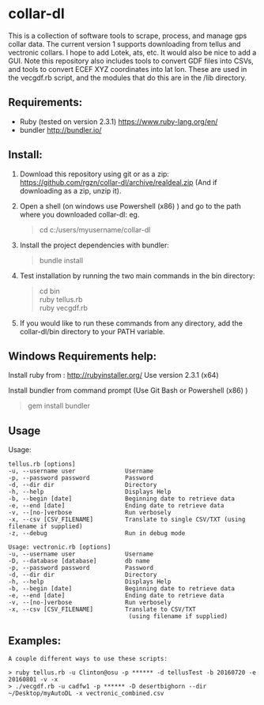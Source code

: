 # collar-dl

This is a collection of software tools to scrape, process, and manage gps collar data. 
The current version 1 supports downloading from tellus and vectronic collars. I hope to add Lotek, ats, etc.
It would also be nice to add a GUI. Note this repository also includes tools to convert GDF files into CSVs, and tools to convert
ECEF XYZ coordinates into lat lon. These are used in the vecgdf.rb script, and the modules that do this are in the /lib directory. 

## Requirements:

- Ruby (tested on version 2.3.1)    https://www.ruby-lang.org/en/
- bundler   http://bundler.io/

## Install:

1. Download this repository using git or as a zip:
https://github.com/rgzn/collar-dl/archive/realdeal.zip
(And if downloading as a zip, unzip it).

2. Open a shell (on windows use Powershell (x86) ) and go to the path where you downloaded collar-dl:
eg. 
    > cd c:/users/myusername/collar-dl

3. Install the project dependencies with bundler:
    > bundle install

4. Test installation by running the two main commands in the bin directory:
    > cd bin    
    > ruby tellus.rb    
    > ruby vecgdf.rb    

5. If you would like to run these commands from any directory, add the collar-dl/bin directory to your PATH variable.

## Windows Requirements help: 

Install ruby from : http://rubyinstaller.org/
Use version 2.3.1 (x64)

Install bundler from command prompt (Use Git Bash or Powershell (x86) )
> gem install bundler

## Usage

Usage:     

    tellus.rb [options]        
    -u, --username user              Username       
    -p, --password password          Password      
    -d, --dir dir                    Directory
    -h, --help                       Displays Help      
    -b, --begin [date]               Beginning date to retrieve data      
    -e, --end [date]                 Ending date to retrieve data      
    -v, --[no-]verbose               Run verbosely      
    -x, --csv [CSV_FILENAME]         Translate to single CSV/TXT (using filename if supplied)
    -z, --debug                      Run in debug mode           

    Usage: vectronic.rb [options]      
    -u, --username user              Username     
    -D, --database [database]        db name     
    -p, --password password          Password     
    -d, --dir dir                    Directory     
    -h, --help                       Displays Help     
    -b, --begin [date]               Beginning date to retrieve data     
    -e, --end [date]                 Ending date to retrieve data     
    -v, --[no-]verbose               Run verbosely     
    -x, --csv [CSV_FILENAME]         Translate to CSV/TXT
                                      (using filename if supplied)     
                                      
## Examples:
    A couple different ways to use these scripts: 
    
    > ruby tellus.rb -u Clinton@osu -p ****** -d tellusTest -b 20160720 -e 20160801 -v -x
    > ./vecgdf.rb -u cadfw1 -p ****** -D desertbighorn --dir ~/Desktop/myAutoDL -x vectronic_combined.csv 


